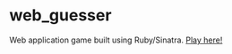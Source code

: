 # web_guesser

Web application game built using Ruby/Sinatra. [Play here!](https://calm-lake-82825.herokuapp.com/)
